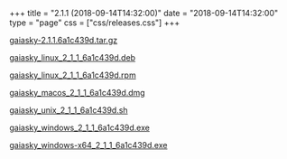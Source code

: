 +++
title = "2.1.1 (2018-09-14T14:32:00)"
date = "2018-09-14T14:32:00"
type = "page"
css = ["css/releases.css"]
+++

<section class="download-links">

<div class="package">

[gaiasky-2.1.1.6a1c439d.tar.gz](https://gaia.ari.uni-heidelberg.de/gaiasky/releases/2.1.1.6a1c439d/gaiasky-2.1.1.6a1c439d.tar.gz)

</div>
<div class="package">

[gaiasky_linux_2_1_1_6a1c439d.deb](https://gaia.ari.uni-heidelberg.de/gaiasky/releases/2.1.1.6a1c439d/gaiasky_linux_2_1_1_6a1c439d.deb)

</div>
<div class="package">

[gaiasky_linux_2_1_1_6a1c439d.rpm](https://gaia.ari.uni-heidelberg.de/gaiasky/releases/2.1.1.6a1c439d/gaiasky_linux_2_1_1_6a1c439d.rpm)

</div>
<div class="package">

[gaiasky_macos_2_1_1_6a1c439d.dmg](https://gaia.ari.uni-heidelberg.de/gaiasky/releases/2.1.1.6a1c439d/gaiasky_macos_2_1_1_6a1c439d.dmg)

</div>
<div class="package">

[gaiasky_unix_2_1_1_6a1c439d.sh](https://gaia.ari.uni-heidelberg.de/gaiasky/releases/2.1.1.6a1c439d/gaiasky_unix_2_1_1_6a1c439d.sh)

</div>
<div class="package">

[gaiasky_windows_2_1_1_6a1c439d.exe](https://gaia.ari.uni-heidelberg.de/gaiasky/releases/2.1.1.6a1c439d/gaiasky_windows_2_1_1_6a1c439d.exe)

</div>
<div class="package">

[gaiasky_windows-x64_2_1_1_6a1c439d.exe](https://gaia.ari.uni-heidelberg.de/gaiasky/releases/2.1.1.6a1c439d/gaiasky_windows-x64_2_1_1_6a1c439d.exe)

</div>


</section>
